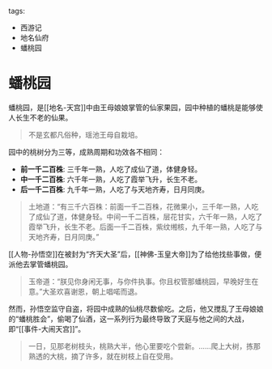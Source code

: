 tags:
  - 西游记
  - 地名仙府
  - 蟠桃园

# 蟠桃园

蟠桃园，是[[地名-天宫]]中由王母娘娘掌管的仙家果园，园中种植的蟠桃是能够使人长生不老的仙果。

> 不是玄都凡俗种，瑶池王母自栽培。

园中的桃树分为三等，成熟周期和功效各不相同：
- **前一千二百株**: 三千年一熟，人吃了成仙了道，体健身轻。
- **中一千二百株**: 六千年一熟，人吃了霞举飞升，长生不老。
- **后一千二百株**: 九千年一熟，人吃了与天地齐寿，日月同庚。

> 土地道：“有三千六百株：前面一千二百株，花微果小，三千年一熟，人吃了成仙了道，体健身轻。中间一千二百株，层花甘实，六千年一熟，人吃了霞举飞升，长生不老。后面一千二百株，紫纹缃核，九千年一熟，人吃了与天地齐寿，日月同庚。”

[[人物-孙悟空]]在被封为“齐天大圣”后，[[神佛-玉皇大帝]]为了给他找些事做，便派他去掌管蟠桃园。

> 玉帝道：“朕见你身闲无事，与你件执事。你且权管那蟠桃园，早晚好生在意。”大圣欢喜谢恩，朝上唱喏而退。

然而，孙悟空监守自盗，将园中成熟的仙桃尽数偷吃。之后，他又搅乱了王母娘娘的“蟠桃胜会”，偷喝了仙酒，这一系列行为最终导致了天庭与他之间的大战，即“[[事件-大闹天宫]]”。

> 一日，见那老树枝头，桃熟大半，他心里要吃个尝新。……爬上大树，拣那熟透的大桃，摘了许多，就在树枝上自在受用。
